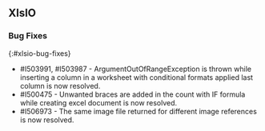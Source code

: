 ## XlsIO

### Bug Fixes
{:#xlsio-bug-fixes}

* \#I503991, #I503987 - ArgumentOutOfRangeException is thrown while inserting a column in a worksheet with conditional formats applied last column is now resolved.
* \#I500475 - Unwanted braces are added in the count with IF formula while creating excel document is now resolved.
* \#I506973 - The same image file returned for different image references is now resolved.